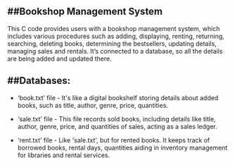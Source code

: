 ##Bookshop Management System
-----------------------------

This C code provides users with a bookshop management system, which includes various procedures such as adding, displaying, renting, returning, searching, deleting books, determining the bestsellers, updating details, managing sales and
rentals. It’s connected to a database, so all the details are being added and updated there.

##Databases:
------------
* ‘book.txt’ file -  It's like a digital bookshelf storing details about added books, such as title, author, genre, price, quantities.

* ‘sale.txt’ file - This file records sold books, including details like title, author, genre, price, and quantities of sales, acting as a sales ledger.

* ‘rent.txt’ file - Like 'sale.txt', but for rented books. It keeps track of borrowed books, rental days, quantities aiding in inventory management for libraries and rental services.


